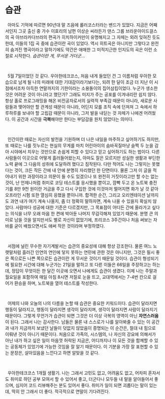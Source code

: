 # 습관

&nbsp;&nbsp;아마도 기억에 따르면 90년대 말 즈음에 롤러코스터라는 밴드가 있었다. 지금은 어째서인지 그곳 출신 중 가수 이효리의 남편 이상순 씨라든가 댄스 그룹 브라운아이드걸스의 곡 아브라카다브라의 편곡가 히치하이커만이 유명해지고 그 자체는 외려 잊혀진 듯도 한데, 이들의 1집 곡 중에 습관이란 곡이 있었다. 역시 히트곡은 아니지만 그렇다고 완전히 숨겨진 명곡이라고 말하기에도 약간은 애매한 그 미적지근한 인지도의 곡은 이런 소절로 시작한다. _습관이란 게, 무서운 거더군_...

<br>

&nbsp;&nbsp;5월 7일이었던 것 같다. 우아한테크코스, 처음 내게 들었던 건 그 이름처럼 우아한 모습으로 남게 될 나의 미래에 대한 기대감이라기보다는, 되려 한 달이 조금 더 지난 이 시점에서조차 아득한 연말까지의 기한이라는 소용돌이의 집어삼킴이었다. 누군가 생소한 것은 어려운 것이 아니라고 했던가? 그래도 미지가 주는 공포를 이겨내리란 쉽지 않다. 항상 홀로 프로그래밍을 해온 비전공자로서의 실력적 부족감 때문이 아니라, 새로운 사람들과 맺어야만 할 관계성 때문이 아니라, 어딘지 모를 조직 속에 던져져 그 속에서 하루하루를 보내야 할 고립감 때문이 아니라, 그저 발을 내딛는 것 자체가 나에겐 어려웠다. 이 공간과 시간을 **극복**해야만 한다는 부담감을 원치 않았다는 의미다.

<br>

&nbsp;&nbsp;인간이란 때로는 자신의 발전을 기원하며 더 나은 내일을 마주하고 싶어하기도 하지만, 또 때로는 나를 짓누르는 현실의 무게를 마치 어린아이의 숨바꼭질마냥 슬쩍 두 눈을 감아 시야에서 치우는 것만으로 손쉽게 피할 수 있다고 믿고 싶어하기도 하는 법이다. 다른 사람들이 이곳으로 어떻게 흘러들어왔는지, 아마도 잘은 모르지만 성실한 생활과 부딘한 노력 끝에 그 다음의 성취에 도달하려 했다고 짐작된다. 다만 적어도 나는 그렇지는 못했다는 것이, 크든 작든 간에 내 안에 분명히 자리했던 한 단면이다. 물론 그저 이 글을 적어내기 위한 과장이라고 의문이 들 수도 있겠으나 또 완전히 거짓이라고만 할 수는 없는 것이, 난 언제나처럼 취미로 코딩 테스트를 응시했을 뿐이고, 깜빡 두고 온 노트북 충전기를 8만 9천 원이란 거금을 주고 다시 구입한 것에 이것마저 떨어지면 화가 날 것 같아 오프라인 시험 또한 열심히 응했을 뿐이니까. 합격한 순간, 그리고 오리엔테이션 날까지도 과연 내가 여기 계속 나올지, 좀 더 정확히 말하자면, 계속 나올 수 있을지 확실치 않았다. 사람마다 성공에 대한 기준은 다르겠지만, 그 목표점이 어디든 간에 올라가고 싶다는 의식을 너무 오래 마음 한 켠에 박아둔 나머지 무감각해져 있었기 때문에. 분명 큰 의미로 남을 것을 알지만서도 별로 자신이 없었기에, 프리코스 3주간이나 처음 써보는 자바를 굳이 배웠으면서도 애써 작은 것이라며 부정하였다.

<br>

&nbsp;&nbsp;서점에 널린 무수한 자기계발서는 습관의 중요성에 대해 항상 강조한다. 물론 여느 노랫말처럼 흘러간 인연의 연인에 닿지 못하는 연민에 관한 것은 아니지만, 그것은 필시 좋은 쪽으로든 나쁜 쪽으로든 습관이란 게 무서운 것이기 때문일 것이다. 습관이 형성되기에 필요한 시간에 대해 누군가는 21일을 말하고 또 다른 이들은 66일을 주장하고는 하는데, 정답이 무엇이든 한 달간 이곳에 오면서 나에게도 습관이 생겼다. 이제 나는 주말과 월요일을 포함하여 매일 아침 8시면 저절로 눈을 뜨고, 교대역에서는 7-4번 칸으로 걸어가 환승을 하며, 노트북을 열어 테스트를 작성한다.

<br>

&nbsp;&nbsp;어제의 나와 오늘의 나의 다름을 논할 때 습관은 중요한 키워드이다. 습관이 달라지면 행동이 달라지고, 행동이 달라지면 생각이 달라지며, 생각이 달라지면 사람이 달라지기 때문이다. 그렇게 무언가가 습관이 되면 그것은 더 이상 극복의 영역이 아닌 **자연스러움**이 된다. 그래서 나는 감사한다. 남들은 물론 내 스스로가 나를 알아봐줄 수 있는 이 공간과 내가 지금까지 보냈던 날들이 덧없지 않았음이 증명되는 이 순간은, 절대 내 힘으로 이뤄낸 것이 아니기 때문이다. 처음으로 가족의, 시스템의, 나 자신의 강요에 의해서가 아닌 내가 하고 싶은 일이 마음껏 허락된 지금은, 어디까지나 이 모든 것을 함께할 수 있는 공동체가 있었기에 가능한 것임을 잘 알기 때문이다. 이 기분을 가장 잘 표현할 수 있는 문장은, 살아있음을 느낀다고 하면 알맞을 것 같다.

<br>

&nbsp;&nbsp;우아한테크코스 1개월 생활기. 나는 그래서 고민도 없고, 어려움도 없고, 어차피 혼자서도 취미로 하던 공부 모여서 할 수 있어서 좋고, 더군다나 모두들 내 말을 알아들어서 좋으며, 심지어 코드 리뷰해주는 분도 있어서 좋다. 취미가 일이 되면 괴롭다는 말이 있는데, 딱히 안 그래서 더 좋다. 적극적으로 연말이 기다려진다.